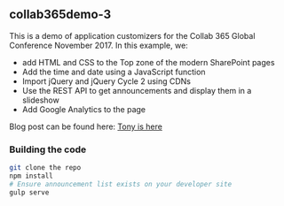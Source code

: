 ## collab365demo-3

This is a demo of application customizers for the Collab 365 Global Conference November 2017. In this example, we:
<ul>
<li>add HTML and CSS to the Top zone of the modern SharePoint pages</li>
<li>Add the time and date using a JavaScript function</li>
<li>Import jQuery and jQuery Cycle 2 using CDNs</li>
<li>Use the REST API to get announcements and display them in a slideshow</li>
<li>Add Google Analytics to the page</li>
  </ul>

<p>Blog post can be found here: <a href="http://www.tonyishere.co.uk/news/suguk-leeds-branding-sharepoint-using-application-customizers/">Tony is here</a></p>

### Building the code

```bash
git clone the repo
npm install
# Ensure announcement list exists on your developer site
gulp serve
```

